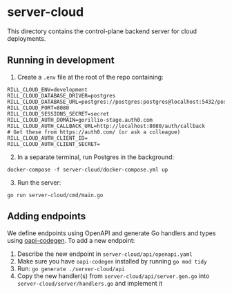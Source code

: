 # server-cloud

This directory contains the control-plane backend server for cloud deployments.

## Running in development

1. Create a `.env` file at the root of the repo containing:
```
RILL_CLOUD_ENV=development
RILL_CLOUD_DATABASE_DRIVER=postgres
RILL_CLOUD_DATABASE_URL=postgres://postgres:postgres@localhost:5432/postgres
RILL_CLOUD_PORT=8080
RILL_CLOUD_SESSIONS_SECRET=secret
RILL_CLOUD_AUTH_DOMAIN=gorillio-stage.auth0.com
RILL_CLOUD_AUTH_CALLBACK_URL=http://localhost:8080/auth/callback
# Get these from https://auth0.com/ (or ask a colleague)
RILL_CLOUD_AUTH_CLIENT_ID=
RILL_CLOUD_AUTH_CLIENT_SECRET=
```
2. In a separate terminal, run Postgres in the background:
```
docker-compose -f server-cloud/docker-compose.yml up 
```
3. Run the server:
```
go run server-cloud/cmd/main.go
```

## Adding endpoints

We define endpoints using OpenAPI and generate Go handlers and types using [oapi-codegen](https://github.com/deepmap/oapi-codegen). To add a new endpoint:

1. Describe the new endpoint in `server-cloud/api/openapi.yaml`
2. Make sure you have `oapi-codegen` installed by running `go mod tidy`
3. Run: `go generate ./server-cloud/api`
4. Copy the new handler(s) from `server-cloud/api/server.gen.go` into `server-cloud/server/handlers.go` and implement it
